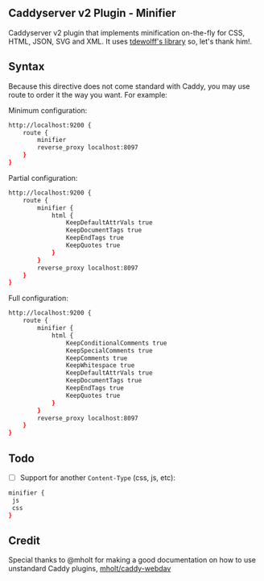## Caddyserver v2 Plugin - Minifier

Caddyserver v2 plugin that implements minification on-the-fly for CSS, HTML, JSON, SVG and XML. It uses [tdewolff's library](https://github.com/tdewolff/minify) so, let's thank him!.

## Syntax

Because this directive does not come standard with Caddy, you may use route to order it the way you want. For example:

Minimum configuration:
```sh
http://localhost:9200 {
	route {
		minifier
		reverse_proxy localhost:8097
	}
}
```

Partial configuration:
```sh
http://localhost:9200 {
	route {
		minifier {
			html {
				KeepDefaultAttrVals true
				KeepDocumentTags true
				KeepEndTags true
				KeepQuotes true
			}
		}
		reverse_proxy localhost:8097
	}
}
```

Full configuration:
```sh
http://localhost:9200 {
	route {
		minifier {
			html {
				KeepConditionalComments true
				KeepSpecialComments true
				KeepComments true
				KeepWhitespace true
				KeepDefaultAttrVals true
				KeepDocumentTags true
				KeepEndTags true
				KeepQuotes true
			}
		}
		reverse_proxy localhost:8097
	}
}
```

## Todo

- [ ] Support for another `Content-Type` (css, js, etc):

```sh
minifier {
 js
 css
}
```

## Credit

Special thanks to @mholt for making a good documentation on how to use unstandard Caddy plugins, [mholt/caddy-webdav](https://github.com/mholt/caddy-webdav)
